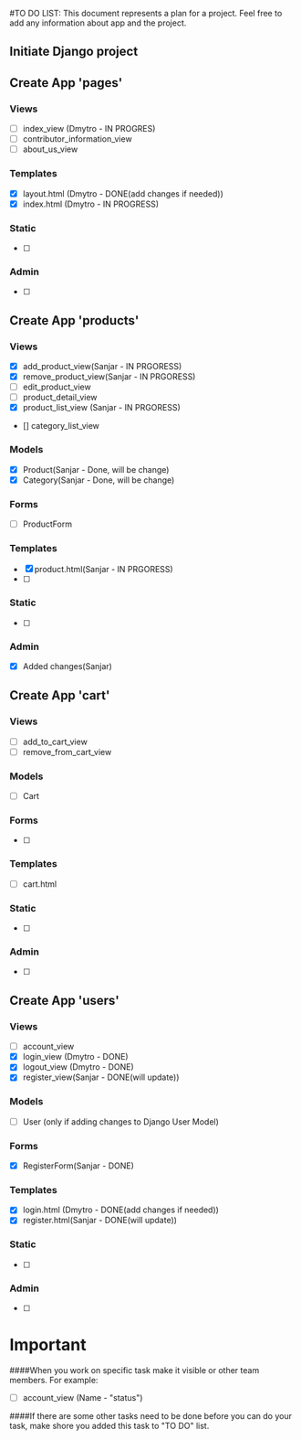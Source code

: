 #TO DO LIST:
This document represents a plan for a project. Feel free to add any information about app and the project.
## Initiate Django project
## Create App 'pages'
### Views
- [ ] index_view (Dmytro - IN PROGRES)
- [ ] contributor_information_view
- [ ] about_us_view
### Templates
- [x] layout.html (Dmytro - DONE(add changes if needed))
- [x] index.html (Dmytro - IN PROGRESS)
### Static
- [ ]
### Admin
- [ ]

## Create App 'products'
### Views
- [X] add_product_view(Sanjar - IN PRGORESS)
- [X] remove_product_view(Sanjar - IN PRGORESS)
- [ ] edit_product_view
- [ ] product_detail_view
- [x] product_list_view (Sanjar - IN PRGORESS)
- [] category_list_view 
### Models
- [x] Product(Sanjar - Done, will be change)
- [x] Category(Sanjar - Done, will be change)
### Forms
- [ ] ProductForm
### Templates
- [x] product.html(Sanjar - IN PRGORESS)
- [ ] 
### Static
- [ ]
### Admin
- [x] Added changes(Sanjar)

## Create App 'cart'
### Views
- [ ] add_to_cart_view
- [ ] remove_from_cart_view
### Models
- [ ] Cart
### Forms
- [ ]
### Templates
- [ ] cart.html
### Static
- [ ]
### Admin
- [ ]

## Create App 'users'
### Views
- [ ] account_view
- [x] login_view (Dmytro - DONE)
- [x] logout_view (Dmytro - DONE)
- [x] register_view(Sanjar - DONE(will update))
### Models
- [ ] User (only if adding changes to Django User Model)
### Forms
- [x] RegisterForm(Sanjar - DONE)
### Templates
- [x] login.html (Dmytro - DONE(add changes if needed))
- [x] register.html(Sanjar - DONE(will update))
### Static
- [ ]
### Admin
- [ ]

# Important
####When you work on specific task make it visible or other team members.
For example:
- [ ] account_view (Name - "status")

####If there are some other tasks need to be done before you can do your task, make shore you added this task to "TO DO" list.

